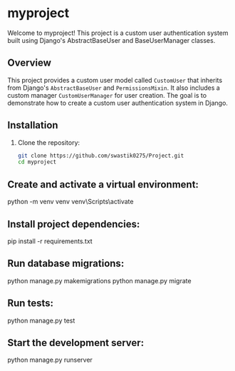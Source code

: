 
# myproject

Welcome to myproject! This project is a custom user authentication system built using Django's AbstractBaseUser and BaseUserManager classes.

## Overview

This project provides a custom user model called `CustomUser` that inherits from Django's `AbstractBaseUser` and `PermissionsMixin`. It also includes a custom manager `CustomUserManager` for user creation. The goal is to demonstrate how to create a custom user authentication system in Django.

## Installation

1. Clone the repository:
   ```bash
   git clone https://github.com/swastik0275/Project.git
   cd myproject

## Create and activate a virtual environment:

python -m venv venv
venv\Scripts\activate

## Install project dependencies:

pip install -r requirements.txt

## Run database migrations:

python manage.py makemigrations
python manage.py migrate

## Run tests:

python manage.py test

## Start the development server:

python manage.py runserver
